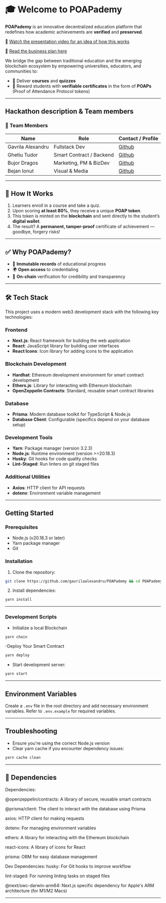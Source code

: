 # 🎓 Welcome to POAPademy

**POAPademy** is an innovative decentralized education platform that redefines how academic achievements are **verified** and **preserved**.

🎥 [Watch the presentation video for an idea of how this works](https://www.youtube.com/watch?v=L8Q6gqO6rMc)

🚀 [Read the business plan here](https://github.com/gavrilaalexandru/POAPademy/blob/main/business%20plan%20poapademy.pdf)

We bridge the gap between traditional education and the emerging blockchain ecosystem by empowering universities, educators, and communities to:
- 🧠 Deliver **courses** and **quizzes**
- 🎯 Reward students with **verifiable certificates** in the form of **POAPs** (Proof of Attendance Protocol tokens)
---

## Hackathon description & Team members


### 👥 Team Members

| Name             | Role                     | Contact / Profile                            |
|------------------|--------------------------|----------------------------------------------|
| Gavrila Alexandru| Fullstack Dev            | [Github](https://github.com/gavrilaalexandru)|
| Ghetiu Tudor     | Smart Contract / Backend | [Github](https://github.com/gavrilaalexandru)|
| Bujor Dragos     | Marketing, PM & BizDev   | [Github](https://github.com/gavrilaalexandru)|
| Bejan Ionut      | Visual & Media           | [Github](https://github.com/gavrilaalexandru)|

---

## 🔐 How It Works

1. Learners enroll in a course and take a quiz.
2. Upon scoring **at least 80%**, they receive a unique **POAP token**.
3. This token is minted on the **blockchain** and sent directly to the student’s **digital wallet**.
4. The result? A **permanent, tamper-proof** certificate of achievement — goodbye, forgery risks!

---

## ✅ Why POAPademy?

- 📜 **Immutable records** of educational progress  
- 🌍 **Open access** to credentialing  
- 🔗 **On-chain** verification for credibility and transparency  

---

## 🛠 Tech Stack

This project uses a modern web3 development stack with the following key technologies:

### Frontend
- **Next.js**: React framework for building the web application
- **React**: JavaScript library for building user interfaces
- **React Icons**: Icon library for adding icons to the application

### Blockchain Development
- **Hardhat**: Ethereum development environment for smart contract development
- **Ethers.js**: Library for interacting with Ethereum blockchain
- **OpenZeppelin Contracts**: Standard, reusable smart contract libraries

### Database
- **Prisma**: Modern database toolkit for TypeScript & Node.js
- **Database Client**: Configurable (specifics depend on your database setup)

### Development Tools
- **Yarn**: Package manager (version 3.2.3)
- **Node.js**: Runtime environment (version >=20.18.3)
- **Husky**: Git hooks for code quality checks
- **Lint-Staged**: Run linters on git staged files

### Additional Utilities
- **Axios**: HTTP client for API requests
- **dotenv**: Environment variable management

---

## Getting Started

### Prerequisites
- Node.js (v20.18.3 or later)
- Yarn package manager
- Git

### Installation

1. Clone the repository:
```bash
git clone https://github.com/gavrilaalexandru/POAPademy && cd POAPademy
```

2. Install dependencies:
```bash
yarn install
```
---

### Development Scripts

- Initialize a local Blockchain
```bash
yarn chain
```

-Deploy Your Smart Contract
```bash
yarn deploy
```

- Start development server:
```bash
yarn start
```

---

## Environment Variables

Create a `.env` file in the root directory and add necessary environment variables. Refer to `.env.example` for required variables.

---

## Troubleshooting

- Ensure you're using the correct Node.js version
- Clear yarn cache if you encounter dependency issues:
```bash
yarn cache clean
```

---

## 📜 Dependencies
Dependencies:

@openzeppelin/contracts: A library of secure, reusable smart contracts

@prisma/client: The client to interact with the database using Prisma

axios: HTTP client for making requests

dotenv: For managing environment variables

ethers: A library for interacting with the Ethereum blockchain

react-icons: A library of icons for React

prisma: ORM for easy database management

Dev Dependencies:
husky: For Git hooks to improve workflow

lint-staged: For running linting tasks on staged files

@next/swc-darwin-arm64: Next.js specific dependency for Apple's ARM architecture (for M1/M2 Macs)

---
